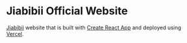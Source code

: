 # Jiabibii Official Website 

[Jiabibii](https://www.jiabibii.vercel.app) website that is built with [Create React App](https://www.npmjs.com/package/create-react-app) and deployed using [Vercel](https://www.vercel.com).


